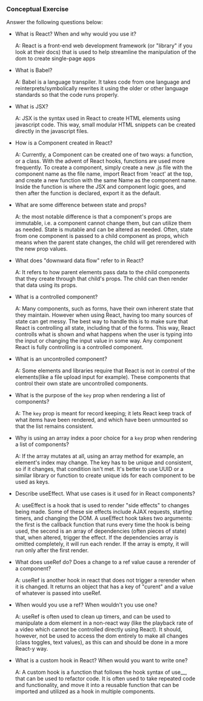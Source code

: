 ### Conceptual Exercise

Answer the following questions below:

- What is React? When and why would you use it?

  A: React is a front-end web development framework (or "library" if you look at their docs) that is used to help streamline the manipulation of the dom to create single-page apps 

- What is Babel?

  A: Babel is a language transpiler. It takes code from one language and reinterprets/symbolically rewrites it using the older or other language standards so that the code runs properly. 

- What is JSX?

  A: JSX is the syntax used in React to create HTML elements using javascript code. This way, small modular HTML snippets can be created directly in the javascript files. 

- How is a Component created in React?

  A: Currently, a Component can be created one of two ways: a function, or a class. With the advent of React hooks, functions are used more frequently. To create a component, simply create a new .js file with the component name as the file name, import React from 'react' at the top, and create a new function with the same Name as the component name. Inside the function is where the JSX and component logic goes, and then after the function is declared, export it as the default. 

- What are some difference between state and props?

  A: the most notable difference is that a component's props are immutable, i.e. a component cannot change them, but can utilize them as needed. State is mutable and can be altered as needed. Often, state from one component is passed to a child component as props, which means when the parent state changes, the child will get rerendered with the new prop values. 

- What does "downward data flow" refer to in React?

  A: It refers to how parent elements pass data to the child components that they create through that child's props. The child can then render that data using its props.

- What is a controlled component?

  A: Many components, such as forms, have their own inherent state that they maintain. However when using React, having too many sources of state can get messy. The best way to handle this is to make sure that React is controlling all state, including that of the forms. This way, React controlls what is shown and what happens when the user is typing into the input or changing the input value in some way. Any component React is fully controlling is a controlled component. 

- What is an uncontrolled component?

  A: Some elements and libraries require that React is not in control of the elements(like a file upload input for example). These components that control their own state are uncontrolled components. 

- What is the purpose of the `key` prop when rendering a list of components?

  A: The `key` prop is meant for record keeping; it lets React keep track of what items have been rendered, and which have been unmounted so that the list remains consistent.

- Why is using an array index a poor choice for a `key` prop when rendering a list of components?

  A: If the array mutates at all, using an array method for example, an element's index may change. The key has to be unique and consistent, so if it changes, that condition isn't met. It's better to use UUID or a similar library or function to create unique ids for each component to be used as keys. 

- Describe useEffect.  What use cases is it used for in React components?

  A: useEffect is a hook that is used to render "side effects" to changes being made. Some of these sie effects include AJAX requests, starting timers, and changing the DOM. A useEffect hook takes two arguments: the first is the callback function that runs every time the hook is being used, the second is an array of dependencies (often pieces of state) that, when altered, trigger the effect. If the dependencies array is omitted completely, it will run each render. If the array is empty, it will run only after the first render. 

- What does useRef do?  Does a change to a ref value cause a rerender of a component?

  A: useRef is another hook in react that does not trigger a rerender when it is changed. It returns an object that has a key of "curent" and a value of whatever is passed into useRef. 

- When would you use a ref? When wouldn't you use one?

  A: useRef is often used to clean up timers, and can be used to manipulate a dom element in a non-react way (like the playback rate of a video which cannot be controlled directly using React). It should, however, not be used to access the dom entirely to make all changes (class toggles, text values), as this can and should be done in a more React-y way.

- What is a custom hook in React? When would you want to write one?

  A: A custom hook is a function that follows the hook syntax of use__, that can be used to refactor code. It is often used to take repeated code and functionality, and move it into a reusable function that can be imported and utilized as a hook in multiple components. 